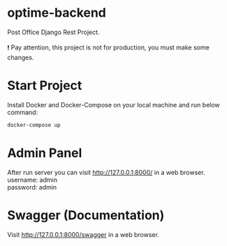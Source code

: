 # optime-backend

Post Office Django Rest Project.
<br /> <br />
:exclamation: Pay attention, this project is not for production, you must make some changes.

# Start Project

Install Docker and Docker-Compose on your local machine and run below command:

```sh
docker-compose up
```

# Admin Panel

After run server you can visit http://127.0.0.1:8000/ in a web browser. <br />
username: admin <br />
password: admin

# Swagger (Documentation)

Visit http://127.0.0.1:8000/swagger in a web browser.
